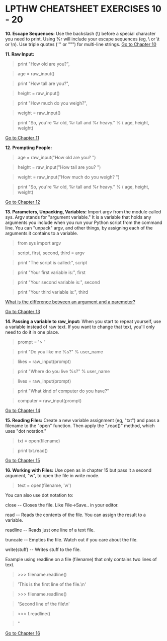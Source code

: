 LPTHW CHEATSHEET EXERCISES 10 - 20
=======
**10\. Escape Sequences:**
Use the backslash (\\) before a special character you need to print. Using %r will include your escape sequences (eg, \\ or \\t or \\n). Use triple quotes (''' or """) for multi-line strings. [Go to Chapter 10](http://learnpythonthehardway.org/book/ex10.html)


**11\. Raw Input:**
> print "How old are you?",

> age = raw_input()

> print "How tall are you?",

> height = raw_input()

> print "How much do you weigh?",

> weight = raw_input()

> print "So, you're %r old, %r tall and %r heavy." % (
    age, height, weight)
    
[Go to Chapter 11](http://learnpythonthehardway.org/book/ex11.html)


**12\. Prompting People:**
> age = raw_input("How old are you? ")

> height = raw_input("How tall are you? ")

> weight = raw_input("How much do you weigh? ")

> print "So, you're %r old, %r tall and %r heavy." % ( age, height, weight)

[Go to Chapter 12](http://learnpythonthehardway.org/book/ex12.html)


**13\. Parameters, Unpacking, Variables:**
Import argv from the module called sys. Argv stands for "argument variable." It is a variable that holds any arguments you include when you run your Python script from the command line. You can "unpack" argv, and other things, by assigning each of the arguments it contains to a variable.

>from sys import argv


>script, first, second, third = argv


>print "The script is called:", script

>print "Your first variable is:", first

>print "Your second variable is:", second

>print "Your third variable is:", third

[What is the difference between an argument and a paremeter?](http://stackoverflow.com/questions/3176310/difference-between-parameter-and-argument)

[Go to Chapter 13](http://learnpythonthehardway.org/book/ex13.html)


**14\. Passing a variable to raw_input:** When you start to repeat yourself, use a variable instead of raw text. If you want to change 
that text, you'll only need to do it in one place.

>prompt = '> '


>print "Do you like me %s?" % user_name

>likes = raw_input(prompt)


>print "Where do you live %s?" % user_name

>lives = raw_input(prompt)


>print "What kind of computer do you have?"

>computer = raw_input(prompt)

[Go to Chapter 14](http://learnpythonthehardway.org/book/ex14.html)


**15\. Reading Files:** Create a new variable assignment (eg, "txt") and pass a filename to the "open" function. Then apply the ".read()" method, which uses "dot notation."

>txt = open(filename)


>print txt.read()

[Go to Chapter 15](http://learnpythonthehardway.org/book/ex15.html)

**16\. Working with Files:** Use open as in chapter 15 but pass it a second argument, "w", to open the file in write mode.
>text = open(filename, 'w')

You can also use dot notation to:

close -- Closes the file. Like File->Save.. in your editor.

read -- Reads the contents of the file. You can assign the result to a variable.

readline -- Reads just one line of a text file.

truncate -- Empties the file. Watch out if you care about the file.

write(stuff) -- Writes stuff to the file.

Example using readline on a file (filename) that only contains two lines of text.
> \>\>\> filename.readline()

>'This is the first line of the file.\n'

> \>\>\> filename.readline()

>'Second line of the file\n'

> \>\>\> f.readline()

> ''

[Go to Chapter 16](http://learnpythonthehardway.org/book/ex16.html)





